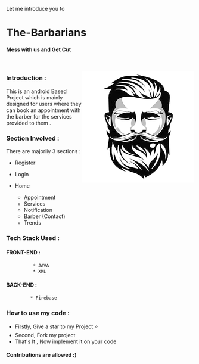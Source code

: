 Let me introduce you to <h1> The-Barbarians </h1> <h4>Mess with us and Get Cut </h4> <br>

<img align="right" src="Screenshots/barber.png" width="300" height="300"/>

### Introduction :
This is an android Based Project which is mainly designed for users where they can book an appointment with the barber for the services provided to them .<br>

### Section Involved :
There are majorily 3 sections :
* Register
* Login
* Home 

     * Appointment
     * Services
     * Notification
     * Barber (Contact)
     * Trends
      
### Tech Stack Used :
#### FRONT-END :
              * JAVA 
              * XML

#### BACK-END  :
             * Firebase
             
### How to use my code :
* Firstly, Give a star to my Project ⭐
* Second, Fork my project
* That's It , Now implement it on your code

#### Contributions are allowed :)             
